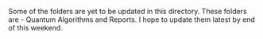 Some of the folders are yet to be updated in this directory. These folders are - Quantum Algorithms and Reports. I hope to update them latest by end of this weekend.
